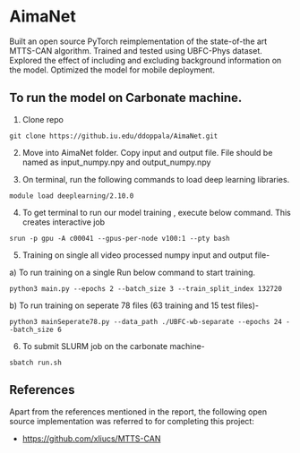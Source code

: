 # AimaNet
Built an open source PyTorch reimplementation of the state-of-the art MTTS-CAN algorithm. Trained and tested using UBFC-Phys dataset. Explored the effect of including and excluding background information on the model. Optimized the model for mobile deployment.

## To run the model on Carbonate machine.

1. Clone repo

```
git clone https://github.iu.edu/ddoppala/AimaNet.git
```

2. Move into AimaNet folder. Copy input and output file. File should be named as input_numpy.npy and output_numpy.npy

3. On terminal, run the following commands to load deep learning libraries.

```
module load deeplearning/2.10.0

```

4. To get terminal to run our model training , execute below command. This creates interactive job

```
srun -p gpu -A c00041 --gpus-per-node v100:1 --pty bash
```

5. Training on single all video processed numpy input and output file-

a) To run training on a single Run below command to start training.

```
python3 main.py --epochs 2 --batch_size 3 --train_split_index 132720
```

b) To run training on seperate 78 files (63 training and 15 test files)-

```
python3 mainSeperate78.py --data_path ./UBFC-wb-separate --epochs 24 --batch_size 6
```

6. To submit SLURM job on the carbonate machine-

```
sbatch run.sh
```

## References

Apart from the references mentioned in the report, the following open source implementation was referred to for completing this project:
- https://github.com/xliucs/MTTS-CAN
